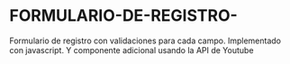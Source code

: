 # FORMULARIO-DE-REGISTRO-
Formulario de registro con validaciones para cada campo. Implementado con javascript. Y componente adicional usando la API de Youtube
